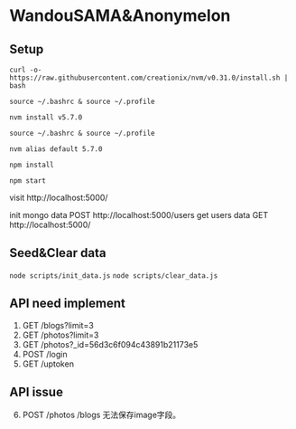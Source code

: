 # WandouSAMA&Anonymelon

## Setup

```
curl -o- https://raw.githubusercontent.com/creationix/nvm/v0.31.0/install.sh | bash

source ~/.bashrc & source ~/.profile

nvm install v5.7.0

source ~/.bashrc & source ~/.profile

nvm alias default 5.7.0

npm install

npm start

```

visit http://localhost:5000/

init mongo data POST http://localhost:5000/users
get users data GET http://localhost:5000/

## Seed&Clear data

`node scripts/init_data.js`
`node scripts/clear_data.js`


## API need implement
1. GET /blogs?limit=3
2. GET /photos?limit=3
3. GET /photos?_id=56d3c6f094c43891b21173e5
4. POST /login
5. GET /uptoken

## API issue
6. POST /photos /blogs 无法保存image字段。  

